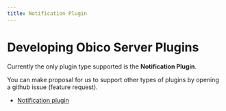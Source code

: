 ```yaml
---
title: Notification Plugin
---
```


# Developing Obico Server Plugins

Currently the only plugin type supported is the **Notification Plugin**.

You can make proposal for us to support other types of plugins by opening a github issue (feature request).

- [Notification plugin](./notification-plugin.md)